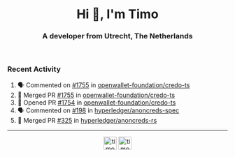 <h1 align="center">Hi 👋, I'm Timo</h1>
<h3 align="center">A developer from Utrecht, The Netherlands</h3>
<br/>
<!-- https://github.com/rahuldkjain/github-profile-readme-generator --!>

<!--  <p align="left"><img src="https://github-readme-stats.vercel.app/api?username=timoglastra&show_icons=true&count_private=true&" alt="timoglastra" /></p> --!>

<!--
Github language stats
<p align="left"><img src="https://github-readme-stats.vercel.app/api/top-langs/?username=timoglastra&layout=compact" alt="timoglastra" /><p>
-->

<!-- Codestats language stats -->
<!-- <p align="left"><img src="https://codestats-readme.vercel.app/api/top-langs/?username=timoglastra&layout=compact&language_count=12" alt="timoglastra" /><p>    --!>
  
<h3>Recent Activity</h3>

<!--START_SECTION:activity-->
1. 🗣 Commented on [#1755](https://github.com/openwallet-foundation/credo-ts/pull/1755#issuecomment-1940348481) in [openwallet-foundation/credo-ts](https://github.com/openwallet-foundation/credo-ts)
2. 🎉 Merged PR [#1755](https://github.com/openwallet-foundation/credo-ts/pull/1755) in [openwallet-foundation/credo-ts](https://github.com/openwallet-foundation/credo-ts)
3. 💪 Opened PR [#1754](https://github.com/openwallet-foundation/credo-ts/pull/1754) in [openwallet-foundation/credo-ts](https://github.com/openwallet-foundation/credo-ts)
4. 🗣 Commented on [#198](https://github.com/hyperledger/anoncreds-spec/issues/198#issuecomment-1938084418) in [hyperledger/anoncreds-spec](https://github.com/hyperledger/anoncreds-spec)
5. 🎉 Merged PR [#325](https://github.com/hyperledger/anoncreds-rs/pull/325) in [hyperledger/anoncreds-rs](https://github.com/hyperledger/anoncreds-rs)
<!--END_SECTION:activity-->

---

<p align="center">
<a href="https://twitter.com/timoglastra" target="blank"><img align="center" src="https://cdn.jsdelivr.net/npm/simple-icons@3.0.1/icons/twitter.svg" alt="timoglastra" height="30" width="30" /></a>
<a href="https://linkedin.com/in/timoglastra" target="blank"><img align="center" src="https://cdn.jsdelivr.net/npm/simple-icons@3.0.1/icons/linkedin.svg" alt="timoglastra" height="30" width="30" /></a>
</p>



